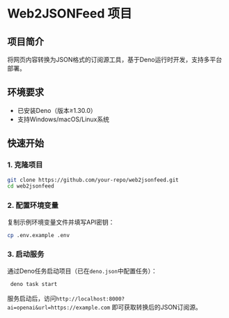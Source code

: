 
# Web2JSONFeed 项目

## 项目简介
将网页内容转换为JSON格式的订阅源工具，基于Deno运行时开发，支持多平台部署。

## 环境要求
- 已安装Deno（版本≥1.30.0）
- 支持Windows/macOS/Linux系统

## 快速开始
### 1. 克隆项目
```bash
git clone https://github.com/your-repo/web2jsonfeed.git
cd web2jsonfeed
```
### 2. 配置环境变量
复制示例环境变量文件并填写API密钥：
```bash
cp .env.example .env
```

### 3. 启动服务
通过Deno任务启动项目（已在`deno.json`中配置任务）：
```bash
 deno task start
```
服务启动后，访问`http://localhost:8000?ai=openai&url=https://example.com` 即可获取转换后的JSON订阅源。
